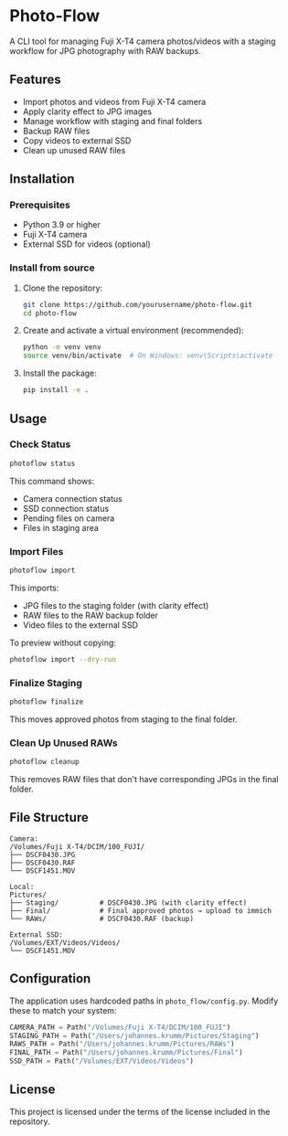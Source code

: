 # Photo-Flow

A CLI tool for managing Fuji X-T4 camera photos/videos with a staging workflow for JPG photography with RAW backups.

## Features

- Import photos and videos from Fuji X-T4 camera
- Apply clarity effect to JPG images
- Manage workflow with staging and final folders
- Backup RAW files
- Copy videos to external SSD
- Clean up unused RAW files

## Installation

### Prerequisites

- Python 3.9 or higher
- Fuji X-T4 camera
- External SSD for videos (optional)

### Install from source

1. Clone the repository:
   ```bash
   git clone https://github.com/yourusername/photo-flow.git
   cd photo-flow
   ```

2. Create and activate a virtual environment (recommended):
   ```bash
   python -m venv venv
   source venv/bin/activate  # On Windows: venv\Scripts\activate
   ```

3. Install the package:
   ```bash
   pip install -e .
   ```

## Usage

### Check Status

```bash
photoflow status
```

This command shows:
- Camera connection status
- SSD connection status
- Pending files on camera
- Files in staging area

### Import Files

```bash
photoflow import
```

This imports:
- JPG files to the staging folder (with clarity effect)
- RAW files to the RAW backup folder
- Video files to the external SSD

To preview without copying:

```bash
photoflow import --dry-run
```

### Finalize Staging

```bash
photoflow finalize
```

This moves approved photos from staging to the final folder.

### Clean Up Unused RAWs

```bash
photoflow cleanup
```

This removes RAW files that don't have corresponding JPGs in the final folder.

## File Structure

```
Camera:
/Volumes/Fuji X-T4/DCIM/100_FUJI/
├── DSCF0430.JPG
├── DSCF0430.RAF
└── DSCF1451.MOV

Local:
Pictures/
├── Staging/          # DSCF0430.JPG (with clarity effect)
├── Final/            # Final approved photos → upload to immich
└── RAWs/             # DSCF0430.RAF (backup)

External SSD:
/Volumes/EXT/Videos/Videos/
└── DSCF1451.MOV
```

## Configuration

The application uses hardcoded paths in `photo_flow/config.py`. Modify these to match your system:

```python
CAMERA_PATH = Path("/Volumes/Fuji X-T4/DCIM/100_FUJI")
STAGING_PATH = Path("/Users/johannes.krumm/Pictures/Staging")
RAWS_PATH = Path("/Users/johannes.krumm/Pictures/RAWs")
FINAL_PATH = Path("/Users/johannes.krumm/Pictures/Final")
SSD_PATH = Path("/Volumes/EXT/Videos/Videos")
```

## License

This project is licensed under the terms of the license included in the repository.
